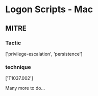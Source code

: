 # Logon Scripts - Mac

## MITRE

### Tactic
['privilege-escalation', 'persistence']

### technique
['T1037.002']

Many more to do...
